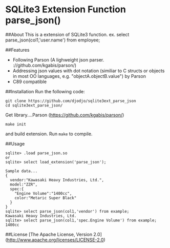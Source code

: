 SQLite3 Extension Function parse_json()
=====================
##About
This is a extension of SQLite3 function.
ex. select parse_json(col1,'user.name') from employee;

##Features
* Following Parson (A lighweight json parser. ://github.com/kgabis/parson/)
* Addressing json values with dot notation (similiar to C structs or objects in most OO languages, e.g. "objectA.objectB.value") by Parson
* C89 compatible

##Installation
Run the following code:
```
git clone https://github.com/djodjo/sqlite3ext_parse_json
cd sqlite3ext_parse_json/
```
Get library....Parson (https://github.com/kgabis/parson/)
```
make init
```
and build extension.
Run ``` make ``` to compile.

##Usage
```
sqlite> .load parse_json.so
or
sqlite> select load_extension('parse_json');

Sample data...
{
  vendor:"Kawasaki Heavy Industries, Ltd.",
  model:"ZZR",
  spec:{
    "Engine Volume":"1400cc",
    color:"Metaric Super Black"
  }
}
sqlite> select parse_json(col1,'vendor') from example;
Kawasaki Heavy Industries, Ltd.
sqlite> select parse_json(col1,'spec.Engine Volume') from example;
1400cc
```

##License
[The Apache License, Version 2.0] (http://www.apache.org/licenses/LICENSE-2.0)
